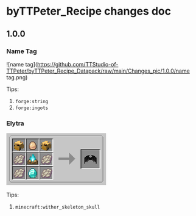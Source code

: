 # byTTPeter_Recipe changes doc



## 1.0.0

### Name Tag

![name tag](https://github.com/TTStudio-of-TTPeter/byTTPeter_Recipe_Datapack/raw/main/Changes_pic/1.0.0/name tag.png)

Tips:

1. `forge:string`
2. `forge:ingots`

### Elytra

![elytra](https://github.com/TTStudio-of-TTPeter/byTTPeter_Recipe_Datapack/raw/main/Changes_pic/1.0.0/elytra.png)

Tips:

1. `minecraft:wither_skeleton_skull`